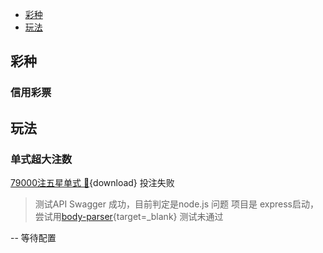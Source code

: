 - [彩种](#cai-zhong)
- [玩法](#wan-fa)


## 彩种

### 信用彩票 



## 玩法

### 单式超大注数

[79000注五星单式 📄](/79000注五星单式.txt){download} 投注失败

> 测试API Swagger 成功，目前判定是node.js 问题
> 项目是 express启动，尝试用[body-parser](https://github.com/expressjs/body-parser){target=_blank} 测试未通过

-- 等待配置

